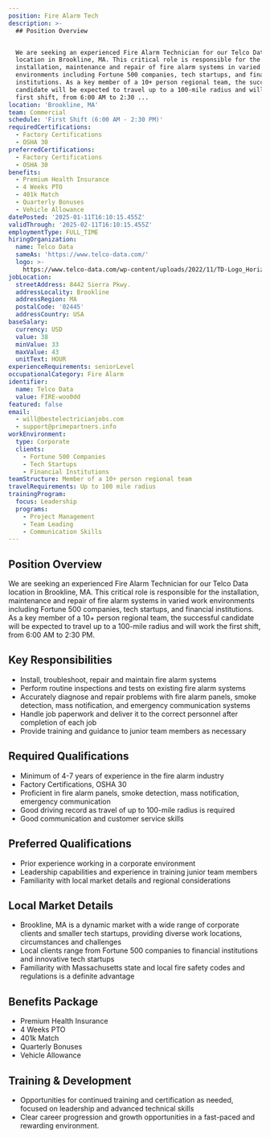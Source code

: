 ```yaml
---
position: Fire Alarm Tech
description: >-
  ## Position Overview


  We are seeking an experienced Fire Alarm Technician for our Telco Data
  location in Brookline, MA. This critical role is responsible for the
  installation, maintenance and repair of fire alarm systems in varied work
  environments including Fortune 500 companies, tech startups, and financial
  institutions. As a key member of a 10+ person regional team, the successful
  candidate will be expected to travel up to a 100-mile radius and will work the
  first shift, from 6:00 AM to 2:30 ...
location: 'Brookline, MA'
team: Commercial
schedule: 'First Shift (6:00 AM - 2:30 PM)'
requiredCertifications:
  - Factory Certifications
  - OSHA 30
preferredCertifications:
  - Factory Certifications
  - OSHA 30
benefits:
  - Premium Health Insurance
  - 4 Weeks PTO
  - 401k Match
  - Quarterly Bonuses
  - Vehicle Allowance
datePosted: '2025-01-11T16:10:15.455Z'
validThrough: '2025-02-11T16:10:15.455Z'
employmentType: FULL_TIME
hiringOrganization:
  name: Telco Data
  sameAs: 'https://www.telco-data.com/'
  logo: >-
    https://www.telco-data.com/wp-content/uploads/2022/11/TD-Logo_Horizontal_Color.webp
jobLocation:
  streetAddress: 8442 Sierra Pkwy.
  addressLocality: Brookline
  addressRegion: MA
  postalCode: '02445'
  addressCountry: USA
baseSalary:
  currency: USD
  value: 38
  minValue: 33
  maxValue: 43
  unitText: HOUR
experienceRequirements: seniorLevel
occupationalCategory: Fire Alarm
identifier:
  name: Telco Data
  value: FIRE-woo0dd
featured: false
email:
  - will@bestelectricianjobs.com
  - support@primepartners.info
workEnvironment:
  type: Corporate
  clients:
    - Fortune 500 Companies
    - Tech Startups
    - Financial Institutions
teamStructure: Member of a 10+ person regional team
travelRequirements: Up to 100 mile radius
trainingProgram:
  focus: Leadership
  programs:
    - Project Management
    - Team Leading
    - Communication Skills
---
```




## Position Overview

We are seeking an experienced Fire Alarm Technician for our Telco Data location in Brookline, MA. This critical role is responsible for the installation, maintenance and repair of fire alarm systems in varied work environments including Fortune 500 companies, tech startups, and financial institutions. As a key member of a 10+ person regional team, the successful candidate will be expected to travel up to a 100-mile radius and will work the first shift, from 6:00 AM to 2:30 PM.

## Key Responsibilities

- Install, troubleshoot, repair and maintain fire alarm systems
- Perform routine inspections and tests on existing fire alarm systems
- Accurately diagnose and repair problems with fire alarm panels, smoke detection, mass notification, and emergency communication systems
- Handle job paperwork and deliver it to the correct personnel after completion of each job
- Provide training and guidance to junior team members as necessary
  
## Required Qualifications

- Minimum of 4-7 years of experience in the fire alarm industry
- Factory Certifications, OSHA 30
- Proficient in fire alarm panels, smoke detection, mass notification, emergency communication
- Good driving record as travel of up to 100-mile radius is required
- Good communication and customer service skills

## Preferred Qualifications

- Prior experience working in a corporate environment
- Leadership capabilities and experience in training junior team members
- Familiarity with local market details and regional considerations

## Local Market Details

- Brookline, MA is a dynamic market with a wide range of corporate clients and smaller tech startups, providing diverse work locations, circumstances and challenges
- Local clients range from Fortune 500 companies to financial institutions and innovative tech startups
- Familiarity with Massachusetts state and local fire safety codes and regulations is a definite advantage

## Benefits Package

- Premium Health Insurance
- 4 Weeks PTO
- 401k Match
- Quarterly Bonuses
- Vehicle Allowance
  
## Training & Development

- Opportunities for continued training and certification as needed, focused on leadership and advanced technical skills
- Clear career progression and growth opportunities in a fast-paced and rewarding environment.
